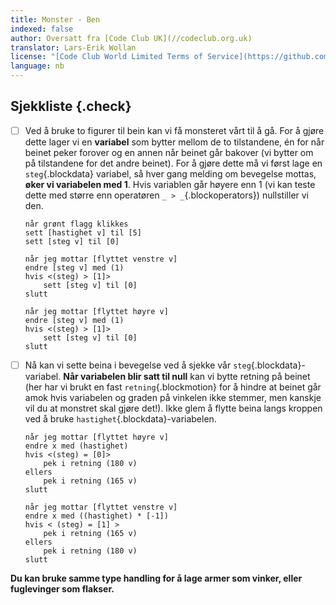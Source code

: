 ```yaml
---
title: Monster - Ben
indexed: false
author: Oversatt fra [Code Club UK](//codeclub.org.uk)
translator: Lars-Erik Wollan
license: "[Code Club World Limited Terms of Service](https://github.com/CodeClub/scratch-curriculum/blob/master/LICENSE.md)"
language: nb
---
```


## Sjekkliste {.check}

- [ ] Ved å bruke to figurer til bein kan vi få monsteret vårt til å
  gå. For å gjøre dette lager vi en **variabel** som bytter mellom de
  to tilstandene, én for når beinet peker forover og en annen når
  beinet går bakover (vi bytter om på tilstandene for det andre
  beinet). For å gjøre dette må vi først lage en `steg`{.blockdata}
  variabel, så hver gang melding om bevegelse mottas, **øker vi
  variabelen med 1**. Hvis variablen går høyere enn 1 (vi kan teste
  dette med større enn operatøren `_ > _`{.blockoperators}) nullstiller vi
  den.

  ```blocks
  når grønt flagg klikkes
  sett [hastighet v] til [5]
  sett [steg v] til [0]

  når jeg mottar [flyttet venstre v]
  endre [steg v] med (1)
  hvis <(steg) > [1]>
      sett [steg v] til [0]
  slutt

  når jeg mottar [flyttet høyre v]
  endre [steg v] med (1)
  hvis <(steg) > [1]>
      sett [steg v] til [0]
  slutt
  ```

- [ ] Nå kan vi sette beina i bevegelse ved å sjekke vår
  `steg`{.blockdata}-variabel. **Når variabelen blir satt til null**
  kan vi bytte retning på beinet (her har vi brukt en fast
  `retning`{.blockmotion} for å hindre at beinet går amok hvis
  variabelen og graden på vinkelen ikke stemmer, men kanskje vil du at
  monstret skal gjøre det!). Ikke glem å flytte beina langs kroppen
  ved å bruke `hastighet`{.blockdata}-variabelen.

  ```blocks
  når jeg mottar [flyttet høyre v]
  endre x med (hastighet)
  hvis <(steg) = [0]>
      pek i retning (180 v)
  ellers
      pek i retning (165 v)
  slutt

  når jeg mottar [flyttet venstre v]
  endre x med ((hastighet) * [-1])
  hvis < (steg) = [1] >
      pek i retning (165 v)
  ellers
      pek i retning (180 v)
  slutt
  ```

**Du kan bruke samme type handling for å lage armer som vinker, eller
fuglevinger som flakser.**
